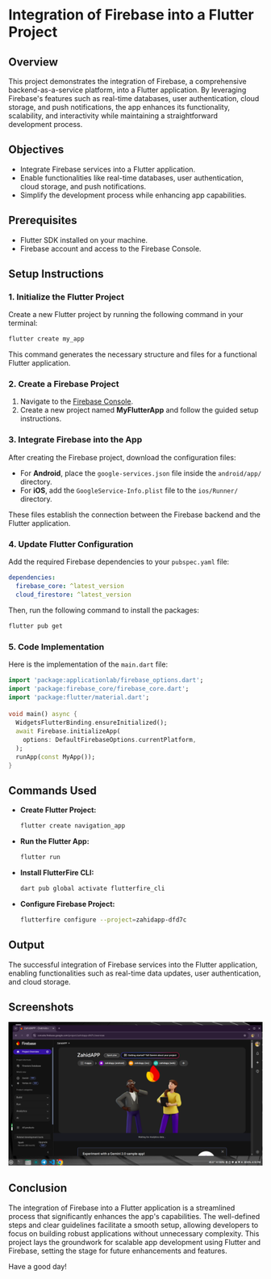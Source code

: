 # Integration of Firebase into a Flutter Project

## Overview
This project demonstrates the integration of Firebase, a comprehensive backend-as-a-service platform, into a Flutter application. By leveraging Firebase's features such as real-time databases, user authentication, cloud storage, and push notifications, the app enhances its functionality, scalability, and interactivity while maintaining a straightforward development process.

## Objectives
- Integrate Firebase services into a Flutter application.
- Enable functionalities like real-time databases, user authentication, cloud storage, and push notifications.
- Simplify the development process while enhancing app capabilities.

## Prerequisites
- Flutter SDK installed on your machine.
- Firebase account and access to the Firebase Console.

## Setup Instructions

### 1. Initialize the Flutter Project
Create a new Flutter project by running the following command in your terminal:
```bash
flutter create my_app
```
This command generates the necessary structure and files for a functional Flutter application.

### 2. Create a Firebase Project
1. Navigate to the [Firebase Console](https://console.firebase.google.com).
2. Create a new project named **MyFlutterApp** and follow the guided setup instructions.

### 3. Integrate Firebase into the App
After creating the Firebase project, download the configuration files:
- For **Android**, place the `google-services.json` file inside the `android/app/` directory.
- For **iOS**, add the `GoogleService-Info.plist` file to the `ios/Runner/` directory.

These files establish the connection between the Firebase backend and the Flutter application.

### 4. Update Flutter Configuration
Add the required Firebase dependencies to your `pubspec.yaml` file:
```yaml
dependencies:
  firebase_core: ^latest_version
  cloud_firestore: ^latest_version
```
Then, run the following command to install the packages:
```bash
flutter pub get
```

### 5. Code Implementation
Here is the implementation of the `main.dart` file:
```dart
import 'package:applicationlab/firebase_options.dart';
import 'package:firebase_core/firebase_core.dart';
import 'package:flutter/material.dart';

void main() async {
  WidgetsFlutterBinding.ensureInitialized();
  await Firebase.initializeApp(
    options: DefaultFirebaseOptions.currentPlatform,
  );
  runApp(const MyApp());
}
```

## Commands Used
- **Create Flutter Project:**
  ```bash
  flutter create navigation_app
  ```

- **Run the Flutter App:**
  ```bash
  flutter run
  ```

- **Install FlutterFire CLI:**
  ```bash
  dart pub global activate flutterfire_cli
  ```

- **Configure Firebase Project:**
  ```bash
  flutterfire configure --project=zahidapp-dfd7c
  ```

## Output
The successful integration of Firebase services into the Flutter application, enabling functionalities such as real-time data updates, user authentication, and cloud storage.

## Screenshots
![Nothing](screenshots/nothing.png)

## Conclusion
The integration of Firebase into a Flutter application is a streamlined process that significantly enhances the app's capabilities. The well-defined steps and clear guidelines facilitate a smooth setup, allowing developers to focus on building robust applications without unnecessary complexity. This project lays the groundwork for scalable app development using Flutter and Firebase, setting the stage for future enhancements and features.


Have a good day!
